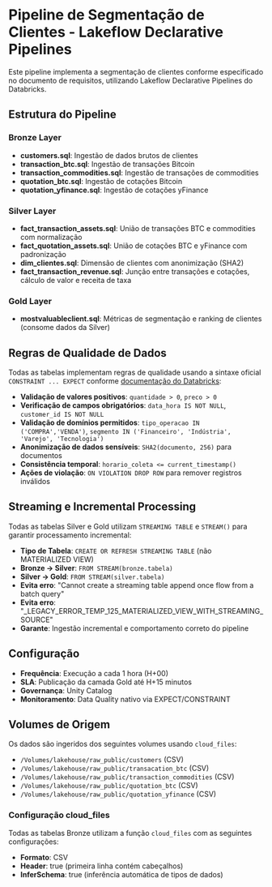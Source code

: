 # Pipeline de Segmentação de Clientes - Lakeflow Declarative Pipelines

Este pipeline implementa a segmentação de clientes conforme especificado no documento de requisitos, utilizando Lakeflow Declarative Pipelines do Databricks.

## Estrutura do Pipeline

### Bronze Layer

- **customers.sql**: Ingestão de dados brutos de clientes
- **transaction_btc.sql**: Ingestão de transações Bitcoin
- **transaction_commodities.sql**: Ingestão de transações de commodities
- **quotation_btc.sql**: Ingestão de cotações Bitcoin
- **quotation_yfinance.sql**: Ingestão de cotações yFinance

### Silver Layer

- **fact_transaction_assets.sql**: União de transações BTC e commodities com normalização
- **fact_quotation_assets.sql**: União de cotações BTC e yFinance com padronização
- **dim_clientes.sql**: Dimensão de clientes com anonimização (SHA2)
- **fact_transaction_revenue.sql**: Junção entre transações e cotações, cálculo de valor e receita de taxa

### Gold Layer

- **mostvaluableclient.sql**: Métricas de segmentação e ranking de clientes (consome dados da Silver)

## Regras de Qualidade de Dados

Todas as tabelas implementam regras de qualidade usando a sintaxe oficial `CONSTRAINT ... EXPECT` conforme [documentação do Databricks](https://docs.databricks.com/aws/en/dlt/expectations?language=SQL):

- **Validação de valores positivos**: `quantidade > 0`, `preco > 0`
- **Verificação de campos obrigatórios**: `data_hora IS NOT NULL`, `customer_id IS NOT NULL`
- **Validação de domínios permitidos**: `tipo_operacao IN ('COMPRA','VENDA')`, `segmento IN ('Financeiro', 'Indústria', 'Varejo', 'Tecnologia')`
- **Anonimização de dados sensíveis**: `SHA2(documento, 256)` para documentos
- **Consistência temporal**: `horario_coleta <= current_timestamp()`
- **Ações de violação**: `ON VIOLATION DROP ROW` para remover registros inválidos

## Streaming e Incremental Processing

Todas as tabelas Silver e Gold utilizam `STREAMING TABLE` e `STREAM()` para garantir processamento incremental:

- **Tipo de Tabela**: `CREATE OR REFRESH STREAMING TABLE` (não MATERIALIZED VIEW)
- **Bronze → Silver**: `FROM STREAM(bronze.tabela)`
- **Silver → Gold**: `FROM STREAM(silver.tabela)`
- **Evita erro**: "Cannot create a streaming table append once flow from a batch query"
- **Evita erro**: "_LEGACY_ERROR_TEMP_125_MATERIALIZED_VIEW_WITH_STREAMING_SOURCE"
- **Garante**: Ingestão incremental e comportamento correto do pipeline

## Configuração

- **Frequência**: Execução a cada 1 hora (H+00)
- **SLA**: Publicação da camada Gold até H+15 minutos
- **Governança**: Unity Catalog
- **Monitoramento**: Data Quality nativo via EXPECT/CONSTRAINT

## Volumes de Origem

Os dados são ingeridos dos seguintes volumes usando `cloud_files`:

- `/Volumes/lakehouse/raw_public/customers` (CSV)
- `/Volumes/lakehouse/raw_public/transacation_btc` (CSV)
- `/Volumes/lakehouse/raw_public/transaction_commodities` (CSV)
- `/Volumes/lakehouse/raw_public/quotation_btc` (CSV)
- `/Volumes/lakehouse/raw_public/quotation_yfinance` (CSV)

### Configuração cloud_files

Todas as tabelas Bronze utilizam a função `cloud_files` com as seguintes configurações:

- **Formato**: CSV
- **Header**: true (primeira linha contém cabeçalhos)
- **InferSchema**: true (inferência automática de tipos de dados)
